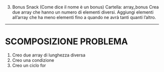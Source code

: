 3.  Bonus Snack (Come dice il nome è un bonus)
Cartella: array_bonus
Crea due array che hanno un numero di elementi diversi.
Aggiungi elementi all’array che ha meno elementi fino a quando ne avrà tanti quanti l’altro.
---

# SCOMPOSIZIONE PROBLEMA

1. Creo due array di lunghezza diversa
2. Creo una condizione 
3. Creo un ciclo for



